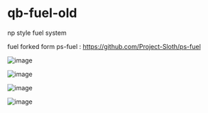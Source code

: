 # qb-fuel-old
np style fuel system 

fuel forked form ps-fuel : https://github.com/Project-Sloth/ps-fuel

![image](https://user-images.githubusercontent.com/89742984/183307493-2a535779-a750-4562-b4d1-d9c2cc7fd5e8.png)

![image](https://user-images.githubusercontent.com/89742984/183307500-121ed35e-0318-4a4d-bacd-dc3eade33156.png)

![image](https://user-images.githubusercontent.com/89742984/183307508-b60e9c1c-a199-4af8-9c98-adc22c64827b.png)

![image](https://user-images.githubusercontent.com/89742984/183307780-80af2a78-1d64-4fec-9b1c-eee44a6190e2.png)
